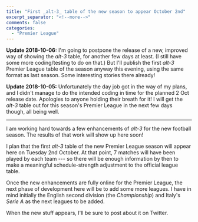```yaml
---
title: "First _alt-3_ table of the new season to appear October 2nd"
excerpt_separator: "<!--more-->"
comments: false
categories: 
  - "Premier League"
---
```


**Update 2018-10-06:** I'm going to postpone the release of a new, improved
	 way of showing the *alt-3* table, for another few days at least.
	 (I still have some more coding/testing to do on that.)  But
	 I'll publish the first *alt-3* Premier League table of the season
	 anyway this evening, using the same format as last season.  Some
	 interesting stories there already!

**Update 2018-10-05:** Unfortunately the day job got in the way of my plans, and I
didn't manage to do the intended coding in time for the planned 2 Oct release date.
Apologies to anyone holding their breath for it!  I will get the *alt-3* table out
	for this season's Premier League  in the next few days though, all being well.  
	
------
	
I am working hard towards a few enhancements of _alt-3_ for the new
   football season.
The results of that work will show up here soon!

I plan that the first _alt-3_ table of the new
    Premier League season will appear here on Tuesday 2nd October.
    At that point, 7 matches will have been played by each team ---
    so there will be enough information by then to make a meaningful
    schedule-strength adjustment to the official league table.

Once the new enhancements are fully online for the Premier League, the
     next phase of development here will be to add some more leagues.
     I have in mind initially
     the English second division (the _Championship_)
     and Italy's _Serie A_ as the next leagues to be added. 

When the new stuff appears, I'll be sure to post about it on Twitter.  
















